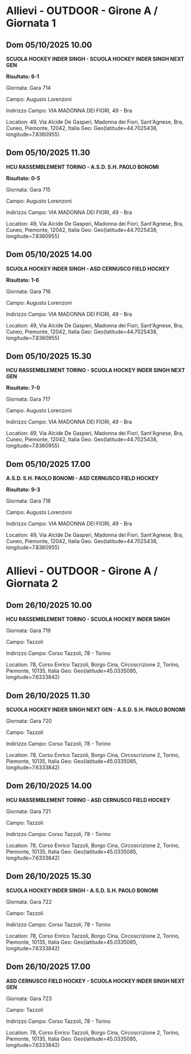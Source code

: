

# Allievi - OUTDOOR  - Girone A / Giornata 1

## Dom 05/10/2025 10.00

<strong>SCUOLA HOCKEY INDER SINGH - SCUOLA HOCKEY INDER SINGH NEXT GEN</strong>

**Risultato: 6-1**

Giornata: Gara 714

Campo: Augusto Lorenzoni 

Indirizzo Campo:  VIA MADONNA DEI FIORI, 49 - Bra

Location: 49, Via Alcide De Gasperi, Madonna dei Fiori, Sant'Agnese, Bra, Cuneo, Piemonte, 12042, Italia
Geo: Geo(latitude=44.7025438, longitude=7.8360955)


## Dom 05/10/2025 11.30

<strong>HCU RASSEMBLEMENT TORINO - A.S.D. S.H. PAOLO BONOMI</strong>

**Risultato: 0-5**

Giornata: Gara 715

Campo: Augusto Lorenzoni 

Indirizzo Campo:  VIA MADONNA DEI FIORI, 49 - Bra

Location: 49, Via Alcide De Gasperi, Madonna dei Fiori, Sant'Agnese, Bra, Cuneo, Piemonte, 12042, Italia
Geo: Geo(latitude=44.7025438, longitude=7.8360955)


## Dom 05/10/2025 14.00

<strong>SCUOLA HOCKEY INDER SINGH - ASD CERNUSCO FIELD HOCKEY</strong>

**Risultato: 1-6**

Giornata: Gara 716

Campo: Augusto Lorenzoni 

Indirizzo Campo:  VIA MADONNA DEI FIORI, 49 - Bra

Location: 49, Via Alcide De Gasperi, Madonna dei Fiori, Sant'Agnese, Bra, Cuneo, Piemonte, 12042, Italia
Geo: Geo(latitude=44.7025438, longitude=7.8360955)


## Dom 05/10/2025 15.30

<strong>HCU RASSEMBLEMENT TORINO - SCUOLA HOCKEY INDER SINGH NEXT GEN</strong>

**Risultato: 7-0**

Giornata: Gara 717

Campo: Augusto Lorenzoni 

Indirizzo Campo:  VIA MADONNA DEI FIORI, 49 - Bra

Location: 49, Via Alcide De Gasperi, Madonna dei Fiori, Sant'Agnese, Bra, Cuneo, Piemonte, 12042, Italia
Geo: Geo(latitude=44.7025438, longitude=7.8360955)


## Dom 05/10/2025 17.00

<strong>A.S.D. S.H. PAOLO BONOMI - ASD CERNUSCO FIELD HOCKEY</strong>

**Risultato: 9-3**

Giornata: Gara 718

Campo: Augusto Lorenzoni 

Indirizzo Campo:  VIA MADONNA DEI FIORI, 49 - Bra

Location: 49, Via Alcide De Gasperi, Madonna dei Fiori, Sant'Agnese, Bra, Cuneo, Piemonte, 12042, Italia
Geo: Geo(latitude=44.7025438, longitude=7.8360955)



# Allievi - OUTDOOR  - Girone A / Giornata 2

## Dom 26/10/2025 10.00

<strong>HCU RASSEMBLEMENT TORINO - SCUOLA HOCKEY INDER SINGH</strong>

Giornata: Gara 719

Campo: Tazzoli 

Indirizzo Campo:  Corso Tazzoli, 78 - Torino

Location: 78, Corso Enrico Tazzoli, Borgo Cina, Circoscrizione 2, Torino, Piemonte, 10135, Italia
Geo: Geo(latitude=45.0335085, longitude=7.6333842)


## Dom 26/10/2025 11.30

<strong>SCUOLA HOCKEY INDER SINGH NEXT GEN - A.S.D. S.H. PAOLO BONOMI</strong>

Giornata: Gara 720

Campo: Tazzoli 

Indirizzo Campo:  Corso Tazzoli, 78 - Torino

Location: 78, Corso Enrico Tazzoli, Borgo Cina, Circoscrizione 2, Torino, Piemonte, 10135, Italia
Geo: Geo(latitude=45.0335085, longitude=7.6333842)


## Dom 26/10/2025 14.00

<strong>HCU RASSEMBLEMENT TORINO - ASD CERNUSCO FIELD HOCKEY</strong>

Giornata: Gara 721

Campo: Tazzoli 

Indirizzo Campo:  Corso Tazzoli, 78 - Torino

Location: 78, Corso Enrico Tazzoli, Borgo Cina, Circoscrizione 2, Torino, Piemonte, 10135, Italia
Geo: Geo(latitude=45.0335085, longitude=7.6333842)


## Dom 26/10/2025 15.30

<strong>SCUOLA HOCKEY INDER SINGH - A.S.D. S.H. PAOLO BONOMI</strong>

Giornata: Gara 722

Campo: Tazzoli 

Indirizzo Campo:  Corso Tazzoli, 78 - Torino

Location: 78, Corso Enrico Tazzoli, Borgo Cina, Circoscrizione 2, Torino, Piemonte, 10135, Italia
Geo: Geo(latitude=45.0335085, longitude=7.6333842)


## Dom 26/10/2025 17.00

<strong>ASD CERNUSCO FIELD HOCKEY - SCUOLA HOCKEY INDER SINGH NEXT GEN</strong>

Giornata: Gara 723

Campo: Tazzoli 

Indirizzo Campo:  Corso Tazzoli, 78 - Torino

Location: 78, Corso Enrico Tazzoli, Borgo Cina, Circoscrizione 2, Torino, Piemonte, 10135, Italia
Geo: Geo(latitude=45.0335085, longitude=7.6333842)

